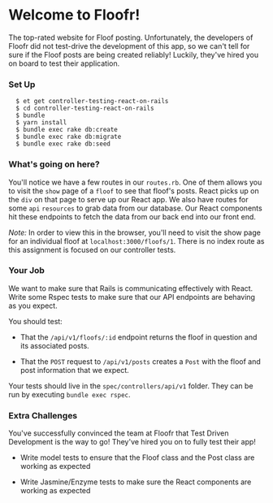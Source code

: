 # Welcome to Floofr!

The top-rated website for Floof posting. Unfortunately, the developers of Floofr did not test-drive the development of this app, so we can't tell for sure if the Floof posts are being created reliably! Luckily, they've hired you on board to test their application.

### Set Up
```no-highlight
  $ et get controller-testing-react-on-rails
  $ cd controller-testing-react-on-rails
  $ bundle
  $ yarn install
  $ bundle exec rake db:create
  $ bundle exec rake db:migrate
  $ bundle exec rake db:seed
```

### What's going on here?

You'll notice we have a few routes in our `routes.rb`. One of them allows you to visit the `show` page of a `floof` to see that floof's posts. React picks up on the `div` on that page to serve up our React app. We also have routes for  some `api` `resources` to grab data from our database. Our React components hit these endpoints to fetch the data from our back end into our front end.

*Note:* In order to view this in the browser, you'll need to visit the show page for an individual floof at `localhost:3000/floofs/1`. There is no index route as this assignment is focused on our controller tests.

### Your Job

We want to make sure that Rails is communicating effectively with React. Write some Rspec tests to make sure that our API endpoints are behaving as you expect.

You should test:

* That the `/api/v1/floofs/:id` endpoint returns the floof in question and its associated posts.

* That the `POST` request to `/api/v1/posts` creates a `Post` with the floof and post information that we expect.

Your tests should live in the `spec/controllers/api/v1` folder. They can be run by executing `bundle exec rspec`.

### Extra Challenges

You've successfully convinced the team at Floofr that Test Driven Development is the way to go! They've hired you on to fully test their app!

* Write model tests to ensure that the Floof class and the Post class are working as expected

* Write Jasmine/Enzyme tests to make sure the React components are working as expected
